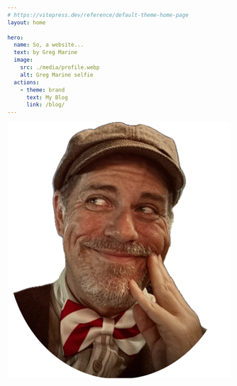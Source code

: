 ```yaml
---
# https://vitepress.dev/reference/default-theme-home-page
layout: home

hero:
  name: So, a website...
  text: by Greg Marine
  image:
    src: ./media/profile.webp
    alt: Greg Marine selfie
  actions:
    - theme: brand
      text: My Blog
      link: /blog/
---
```


![Profile image](./media/profile.webp)